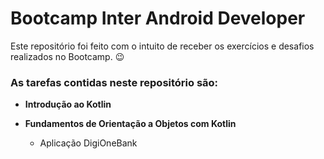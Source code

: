 # Bootcamp Inter Android Developer

Este repositório foi feito com o intuito de receber os exercícios e desafios realizados no Bootcamp. :wink:

### As tarefas contidas neste repositório são:

- **Introdução ao Kotlin**

- **Fundamentos de Orientação a Objetos com Kotlin**
  - Aplicação DigiOneBank

